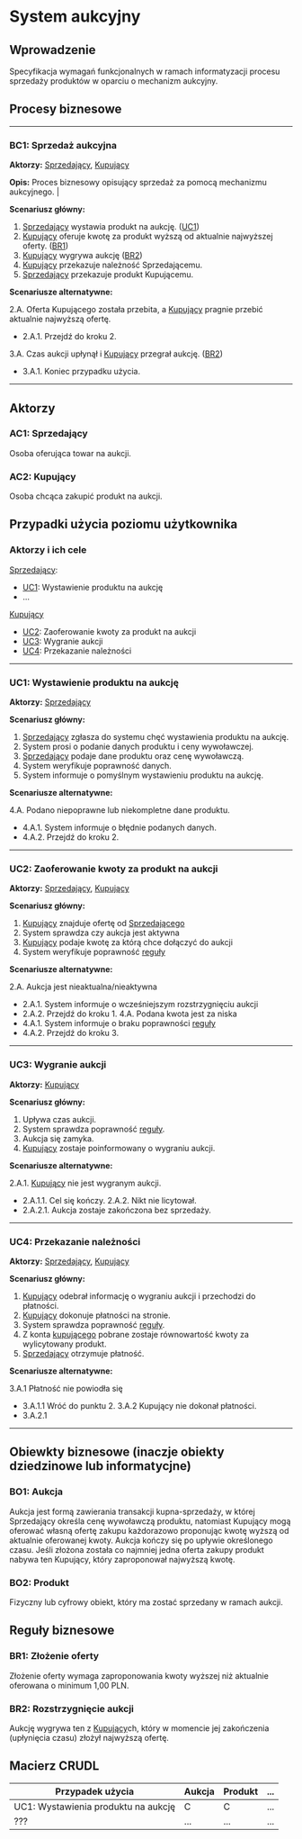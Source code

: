 # System aukcyjny



## Wprowadzenie

Specyfikacja wymagań funkcjonalnych w ramach informatyzacji procesu sprzedaży produktów w oparciu o mechanizm aukcyjny. 

## Procesy biznesowe

---
<a id="bc1"></a>
### BC1: Sprzedaż aukcyjna 

**Aktorzy:** [Sprzedający](#ac1), [Kupujący](#ac2)

**Opis:** Proces biznesowy opisujący sprzedaż za pomocą mechanizmu aukcyjnego. |

**Scenariusz główny:**
1. [Sprzedający](#ac1) wystawia produkt na aukcję. ([UC1](#uc1))
2. [Kupujący](#ac2) oferuje kwotę za produkt wyższą od aktualnie najwyższej oferty. ([BR1](#br1))
3. [Kupujący](#ac2) wygrywa aukcję ([BR2](#br2))
4. [Kupujący](#ac2) przekazuje należność Sprzedającemu.
5. [Sprzedający](#ac1) przekazuje produkt Kupującemu.

**Scenariusze alternatywne:** 

2.A. Oferta Kupującego została przebita, a [Kupujący](#ac2) pragnie przebić aktualnie najwyższą ofertę.
* 2.A.1. Przejdź do kroku 2.

3.A. Czas aukcji upłynął i [Kupujący](#ac2) przegrał aukcję. ([BR2](#br2))
* 3.A.1. Koniec przypadku użycia.

---

## Aktorzy

<a id="ac1"></a>
### AC1: Sprzedający

Osoba oferująca towar na aukcji.

<a id="ac2"></a>
### AC2: Kupujący

Osoba chcąca zakupić produkt na aukcji.


## Przypadki użycia poziomu użytkownika

### Aktorzy i ich cele

[Sprzedający](#ac1):
* [UC1](#uc1): Wystawienie produktu na aukcję
* ...

[Kupujący](#ac2)
* [UC2](#uc2): Zaoferowanie kwoty za produkt na aukcji
* [UC3](#uc3): Wygranie aukcji
* [UC4](#uc4): Przekazanie należności

---
<a id="uc1"></a>
### UC1: Wystawienie produktu na aukcję

**Aktorzy:** [Sprzedający](#ac1)

**Scenariusz główny:**
1. [Sprzedający](#ac1) zgłasza do systemu chęć wystawienia produktu na aukcję.
2. System prosi o podanie danych produktu i ceny wywoławczej.
3. [Sprzedający](#ac1) podaje dane produktu oraz cenę wywoławczą.
4. System weryfikuje poprawność danych.
5. System informuje o pomyślnym wystawieniu produktu na aukcję.

**Scenariusze alternatywne:** 

4.A. Podano niepoprawne lub niekompletne dane produktu.
* 4.A.1. System informuje o błędnie podanych danych.
* 4.A.2. Przejdź do kroku 2.

---

<a id="uc2"></a>
### UC2: Zaoferowanie kwoty za produkt na aukcji

**Aktorzy:** [Sprzedający](#ac1), [Kupujący](#ac2)

**Scenariusz główny:**
1. [Kupujący](#ac2) znajduje ofertę od [Sprzedającego](#ac1)
2. System sprawdza czy aukcja jest aktywna
3. [Kupujący](#ac2) podaje kwotę za którą chce dołączyć do aukcji
4. System weryfikuje poprawność [reguły](#br1)

**Scenariusze alternatywne:** 

2.A. Aukcja jest nieaktualna/nieaktywna
* 2.A.1. System informuje o wcześniejszym rozstrzygnięciu aukcji
* 2.A.2. Przejdź do kroku 1.
4.A. Podana kwota jest za niska
* 4.A.1. System informuje o braku poprawności [reguły](#br1)
* 4.A.2. Przejdź do kroku 3.

---

<a id="uc3"></a>
### UC3: Wygranie aukcji

**Aktorzy:** [Kupujący](#ac2)

**Scenariusz główny:**
1. Upływa czas aukcji.
2. System sprawdza poprawność [reguły](#br2).
3. Aukcja się zamyka.
4. [Kupujący](#ac2) zostaje poinformowany o wygraniu aukcji.

**Scenariusze alternatywne:** 

2.A.1. [Kupujący](#ac2) nie jest wygranym aukcji.
* 2.A.1.1. Cel się kończy.
2.A.2. Nikt nie licytował.
* 2.A.2.1. Aukcja zostaje zakończona bez sprzedaży.

---

<a id="uc4"></a>
### UC4: Przekazanie należności

**Aktorzy:** [Sprzedający](#ac1), [Kupujący](#ac2)

**Scenariusz główny:**
1. [Kupujący](#ac2) odebrał informację o wygraniu aukcji i przechodzi do płatności.
2. [Kupujący](#ac2) dokonuje płatności na stronie.
3. System sprawdza poprawność [reguły](#br3).
4. Z konta [kupującego](#ac2) pobrane zostaje równowartość kwoty za wylicytowany produkt.
5. [Sprzedający](#ac1) otrzymuje płatność.

**Scenariusze alternatywne:** 

3.A.1 Płatność nie powiodła się
* 3.A.1.1 Wróć do punktu 2.
3.A.2 Kupujący nie dokonał płatności.
* 3.A.2.1

---
## Obiewkty biznesowe (inaczje obiekty dziedzinowe lub informatycjne)

### BO1: Aukcja

Aukcja jest formą zawierania transakcji kupna-sprzedaży, w której Sprzedający określa cenę wywoławczą produktu, natomiast Kupujący mogą oferować własną ofertę zakupu każdorazowo proponując kwotę wyższą od aktualnie oferowanej kwoty. Aukcja kończy się po upływie określonego czasu. Jeśli złożona została co najmniej jedna oferta zakupy produkt nabywa ten Kupujący, który zaproponował najwyższą kwotę. 

### BO2: Produkt

Fizyczny lub cyfrowy obiekt, który ma zostać sprzedany w ramach aukcji.

## Reguły biznesowe

<a id="br1"></a>
### BR1: Złożenie oferty

Złożenie oferty wymaga zaproponowania kwoty wyższej niż aktualnie oferowana o minimum 1,00 PLN.


<a id="br2"></a>
### BR2: Rozstrzygnięcie aukcji

Aukcję wygrywa ten z [Kupujący](#ac2)ch, który w momencie jej zakończenia (upłynięcia czasu) złożył najwyższą ofertę.

## Macierz CRUDL


| Przypadek użycia                                  | Aukcja | Produkt | ... |
| ------------------------------------------------- | ------ | ------- | --- |
| UC1: Wystawienia produktu na aukcję               |    C   |    C    | ... |
| ???                                               |  ...   |  ...    | ... |


